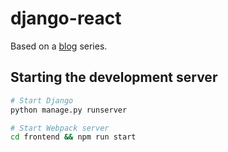 # django-react

Based on a [blog](http://v1k45.com/blog/modern-django-part-1-setting-up-django-and-react/) series.

## Starting the development server

```bash
# Start Django
python manage.py runserver

# Start Webpack server
cd frontend && npm run start
```
